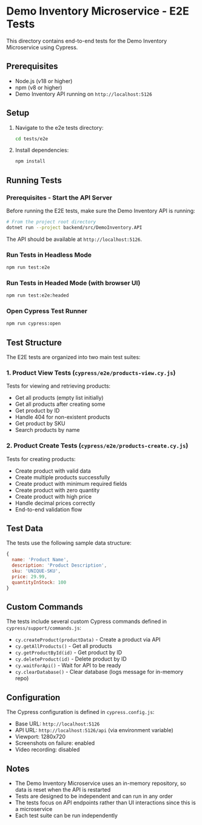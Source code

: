 # Demo Inventory Microservice - E2E Tests

This directory contains end-to-end tests for the Demo Inventory Microservice using Cypress.

## Prerequisites

- Node.js (v18 or higher)
- npm (v8 or higher)
- Demo Inventory API running on `http://localhost:5126`

## Setup

1. Navigate to the e2e tests directory:
   ```bash
   cd tests/e2e
   ```

2. Install dependencies:
   ```bash
   npm install
   ```

## Running Tests

### Prerequisites - Start the API Server

Before running the E2E tests, make sure the Demo Inventory API is running:

```bash
# From the project root directory
dotnet run --project backend/src/DemoInventory.API
```

The API should be available at `http://localhost:5126`.

### Run Tests in Headless Mode

```bash
npm run test:e2e
```

### Run Tests in Headed Mode (with browser UI)

```bash
npm run test:e2e:headed
```

### Open Cypress Test Runner

```bash
npm run cypress:open
```

## Test Structure

The E2E tests are organized into two main test suites:

### 1. Product View Tests (`cypress/e2e/products-view.cy.js`)

Tests for viewing and retrieving products:
- Get all products (empty list initially)
- Get all products after creating some
- Get product by ID
- Handle 404 for non-existent products
- Get product by SKU
- Search products by name

### 2. Product Create Tests (`cypress/e2e/products-create.cy.js`)

Tests for creating products:
- Create product with valid data
- Create multiple products successfully
- Create product with minimum required fields
- Create product with zero quantity
- Create product with high price
- Handle decimal prices correctly
- End-to-end validation flow

## Test Data

The tests use the following sample data structure:

```javascript
{
  name: 'Product Name',
  description: 'Product Description',
  sku: 'UNIQUE-SKU',
  price: 29.99,
  quantityInStock: 100
}
```

## Custom Commands

The tests include several custom Cypress commands defined in `cypress/support/commands.js`:

- `cy.createProduct(productData)` - Create a product via API
- `cy.getAllProducts()` - Get all products
- `cy.getProductById(id)` - Get product by ID
- `cy.deleteProduct(id)` - Delete product by ID
- `cy.waitForApi()` - Wait for API to be ready
- `cy.clearDatabase()` - Clear database (logs message for in-memory repo)

## Configuration

The Cypress configuration is defined in `cypress.config.js`:

- Base URL: `http://localhost:5126`
- API URL: `http://localhost:5126/api` (via environment variable)
- Viewport: 1280x720
- Screenshots on failure: enabled
- Video recording: disabled

## Notes

- The Demo Inventory Microservice uses an in-memory repository, so data is reset when the API is restarted
- Tests are designed to be independent and can run in any order
- The tests focus on API endpoints rather than UI interactions since this is a microservice
- Each test suite can be run independently